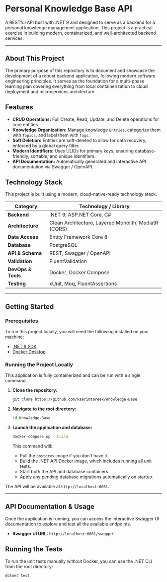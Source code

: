 # Personal Knowledge Base API

A RESTful API built with .NET 9 and designed to serve as a backend for a personal knowledge management application. This project is a practical exercise in building modern, containerized, and well-architected backend services.

---

## About This Project

The primary purpose of this repository is to document and showcase the development of a robust backend application, following modern software engineering principles. It serves as the foundation for a multi-phase learning plan covering everything from local containerization to cloud deployment and microservices architecture.

## Features

* **CRUD Operations:** Full Create, Read, Update, and Delete operations for core entities.
* **Knowledge Organization:** Manage knowledge `Entries`, categorize them with `Topics`, and label them with `Tags`.
* **Soft Deletion:** Entities are soft-deleted to allow for data recovery, enforced by a global query filter.
* **Modern Identifiers:** Uses ULIDs for primary keys, ensuring database-friendly, sortable, and unique identifiers.
* **API Documentation:** Automatically generated and interactive API documentation via Swagger / OpenAPI.

## Technology Stack

This project is built using a modern, cloud-native-ready technology stack.

| Category          | Technology / Library                                       |
| ----------------- | ---------------------------------------------------------- |
| **Backend** | .NET 9, ASP.NET Core, C#                                   |
| **Architecture** | Clean Architecture, Layered Monolith, MediatR (CQRS)       |
| **Data Access** | Entity Framework Core 8                                    |
| **Database** | PostgreSQL                                                 |
| **API & Schema** | REST, Swagger / OpenAPI                                    |
| **Validation** | FluentValidation                                           |
| **DevOps & Tools**| Docker, Docker Compose                                     |
| **Testing** | xUnit, Moq, FluentAssertions                               |

---

## Getting Started

### Prerequisites

To run this project locally, you will need the following installed on your machine:
* [.NET 9 SDK](https://dotnet.microsoft.com/en-us/download/dotnet/9.0)
* [Docker Desktop](https://www.docker.com/products/docker-desktop/)

### Running the Project Locally

This application is fully containerized and can be run with a single command.

1.  **Clone the repository:**
    ```bash
    git clone https://github.com/kaarimtareek/Knowledge-Base
    ```

2.  **Navigate to the root directory:**
    ```bash
    cd Knowledge-Base
    ```

3.  **Launch the application and database:**
    ```bash
    docker-compose up --build
    ```
    This command will:
    * Pull the `postgres` image if you don't have it.
    * Build the .NET API Docker image, which includes running all unit tests.
    * Start both the API and database containers.
    * Apply any pending database migrations automatically on startup.

The API will be available at `http://localhost:6061`.

---

## API Documentation & Usage

Once the application is running, you can access the interactive Swagger UI documentation to explore and test all the available endpoints.

* **Swagger UI URL:** `http://localhost:6061/swagger`

## Running the Tests

To run the unit tests manually without Docker, you can use the .NET CLI from the root directory:

```bash
dotnet test
